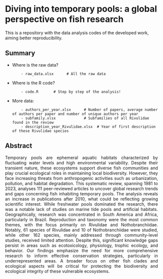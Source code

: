 # Diving into temporary pools: a global perspective on fish research 

This is a repository with the data analysis codes of the developed work, aiming better reproducibility. 

## Summary

- Where is the raw data?

          - raw_data.xlsx      # All the raw data 

- Where is the R code?

          - code.R       # Step by step of the analysis!
  
- More data:

          - authors_per_year.xlsx      # Number of papers, average number of authors per paper and number of unique authors per year
          - subfamily.xlsx             # Subfamilies of all Rivulidae found in the review
          - description_year_Rivulidae.xlsx  # Year of first description of these Rivulidae species
  
          
## Abstract
<p align="justify"> 
Temporary pools are ephemeral aquatic habitats characterized by fluctuating water levels and high environmental variability. Despite their transient nature, these ecosystems support diverse fish communities and play crucial ecological roles in maintaining local biodiversity. However, they face increasing threats from anthropogenic activities such as urbanization, pollution, and habitat degradation. This systematic review, spanning 1981 to 2023, analyses 111 peer-reviewed articles to uncover global research trends and gaps concerning fish inhabiting temporary pools. The analysis reveals an increase in publications after 2010, what could be reflecting growing scientific interest. While freshwater pools dominated the research, there was a notable lack of studies on marine tide pools and artificial habitats. Geographically, research was concentrated in South America and Africa, particularly in Brazil. Reproduction and taxonomy were the most common themes, with the focus primarily on Rivulidae and Nothobranchiidae. Notably, 61 species of Rivulidae and 10 of Nothobranchiidae were studied, while other 162 species, mainly addressed through community-level studies, received limited attention. Despite this, significant knowledge gaps persist in areas such as ecotoxicology, physiology, trophic ecology, and behavior. Our findings emphasize the need for more comprehensive research to inform effective conservation strategies, particularly in underrepresented areas. A broader focus on other fish clades and ecological aspects will be critical for protecting the biodiversity and ecological integrity of these vulnerable ecosystems.
